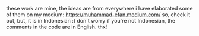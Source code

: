 these work are mine, the ideas are from everywhere
i have elaborated some of them on my medium: https://muhammad-efan.medium.com/ so, check it out,
but, it is in Indonesian :)
don't worry if you're not Indonesian, the comments in the code are in English.
thx!
